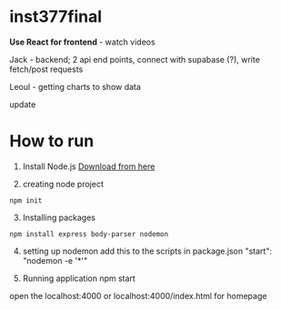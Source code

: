 # inst377final

**Use React for frontend** - watch videos

Jack - backend; 2 api end points, connect with supabase (?), write fetch/post requests

Leoul - getting charts to show data

update


# How to run


1. Install Node.js [Download from here](https://nodejs.org/en/download)

2. creating node project
```
npm init
```
3. Installing packages
```
npm install express body-parser nodemon
```

4. setting up nodemon
add this to the scripts in package.json   "start": "nodemon -e '*'"

5. Running application
npm start

open the localhost:4000 or localhost:4000/index.html for homepage
